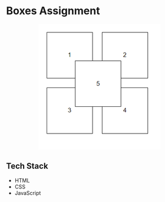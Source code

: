 # Boxes Assignment
<p align="center">
  <img src="https://github.com/falakthkr/DhwaniRIS-Assignments/blob/master/Frontend/Task-2/Boxes.png" alt="boxes" >
</p>

## Tech Stack
- HTML
- CSS
- JavaScript
